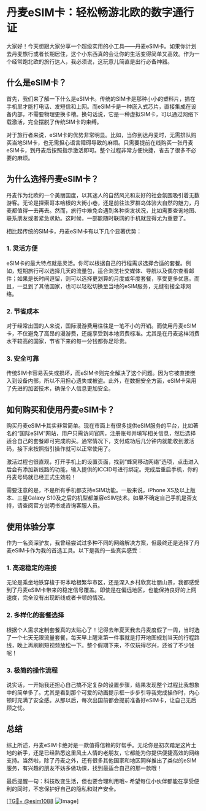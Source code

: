 # 丹麦eSIM卡：轻松畅游北欧的数字通行证

大家好！今天想跟大家分享一个超级实用的小工具——丹麦eSIM卡。如果你计划去丹麦旅行或者长期居住，这个小东西真的会让你的生活变得简单又高效。作为一个经常跑北欧的旅行达人，我必须说，这玩意儿简直是出行必备神器。

## 什么是eSIM卡？

首先，我们来了解一下什么是eSIM卡。传统的SIM卡是那种小小的塑料片，插在手机里才能打电话、发短信和上网。而eSIM卡是一种嵌入式芯片，直接集成在设备内部，不需要物理更换卡槽。换句话说，它是一种虚拟SIM卡，可以通过网络下载激活，完全摆脱了传统SIM卡的束缚。

对于旅行者来说，eSIM卡的优势非常明显。比如，当你到达丹麦时，无需排队购买当地SIM卡，也无需担心语言障碍导致的麻烦。只需要提前在线购买一张丹麦eSIM卡，到丹麦后按照指示激活即可。整个过程非常方便快捷，省去了很多不必要的麻烦。

## 为什么选择丹麦eSIM卡？

丹麦作为北欧的一个美丽国度，以其迷人的自然风光和友好的社会氛围吸引着无数游客。无论是探索哥本哈根的大街小巷，还是前往法罗群岛体验大自然的魅力，丹麦都值得一去再去。然而，旅行中难免会遇到各种突发状况，比如需要查询地图、联系朋友或者紧急求助。这时候，一部能随时联网的手机就显得尤为重要了。

相比起传统的SIM卡，丹麦eSIM卡有以下几个显著优势：

### 1. 灵活方便

eSIM卡的最大特点就是灵活。你可以根据自己的行程需求选择合适的套餐。例如，短期旅行可以选择几天的流量包，适合浏览社交媒体、导航以及偶尔查看邮件；如果是长时间逗留，则可以选择更划算的月度或年度套餐，享受更多优惠。而且，一旦到了其他国家，也可以轻松切换至当地的eSIM服务，无缝衔接全球网络。

### 2. 节省成本

对于经常出国的人来说，国际漫游费用往往是一笔不小的开销。而使用丹麦eSIM卡，不仅避免了高昂的漫游费，还能享受到本地资费标准。尤其是在丹麦这样消费水平较高的国家，节省下来的每一分钱都弥足珍贵。

### 3. 安全可靠

传统SIM卡容易丢失或损坏，而eSIM卡则完全解决了这个问题。因为它被直接嵌入到设备内部，所以不用担心遗失或被盗。此外，在数据安全方面，eSIM卡采用了先进的加密技术，确保个人信息更加安全。

## 如何购买和使用丹麦eSIM卡？

购买丹麦eSIM卡其实非常简单。现在市面上有很多提供eSIM服务的平台，比如著名的“国际eSIM”网站，用户只需访问官网，注册账号并填写相关信息，然后选择适合自己的套餐即可完成购买。通常情况下，支付成功后几分钟内就能收到激活码，接下来按照指引操作就可以正常使用了。

激活过程也很直观，打开手机上的设置页面，找到“蜂窝移动网络”选项，点击进入后会有添加新线路的功能，输入提供的ICCID号进行绑定。完成后重启手机，你的丹麦号码就已经正式生效啦！

需要注意的是，不是所有手机都支持eSIM功能。一般来说，iPhone XS及以上版本、三星Galaxy S10及之后的机型都兼容eSIM技术。如果不确定自己手机是否支持，请查阅官方说明书或咨询客服人员。

## 使用体验分享

作为一名资深驴友，我曾经尝试过多种不同的网络解决方案，但最终还是选择了丹麦eSIM卡作为我的首选工具。以下是我的一些真实感受：

### 1. 高速稳定的连接

无论是乘坐地铁穿梭于哥本哈根繁华市区，还是深入乡村欣赏壮丽山景，我都感受到了丹麦eSIM卡带来的稳定信号覆盖。即使是在偏远地区，也能保持良好的上网速度，完全没有出现断线或者卡顿的情况。

### 2. 多样化的套餐选择

根据个人需求定制套餐真的太贴心了！记得去年夏天我去丹麦度假了一周，当时选了一个七天无限流量套餐，每天早上醒来第一件事就是打开地图规划当天的行程路线，晚上再刷刷短视频放松一下。整个假期下来，不仅玩得尽兴，还省了不少钱呢！

### 3. 极简的操作流程

说实话，一开始我还担心自己搞不定复杂的设置步骤，结果发现整个过程比我想象中的简单多了。尤其是看到那个可爱的动画提示框一步步引导我完成操作时，内心顿时充满了安全感。从那以后，每次出国前都会提前准备好eSIM卡，让自己无后顾之忧。

## 总结

综上所述，丹麦eSIM卡绝对是一款值得信赖的好帮手。无论你是初次踏足这片土地的新手，还是已经熟悉这里风土人情的老朋友，它都能为你提供便捷高效的网络支持。当然啦，除了丹麦之外，还有很多其他国家和地区同样推出了类似的eSIM服务，有兴趣的朋友不妨多做功课，找到最适合自己的那一款哦！

最后提醒一句：科技改变生活，但也要合理利用哦~ 希望每位小伙伴都能在享受便利的同时，不忘保护好自己的隐私和财产安全。

[[TG💪+ @esim1088](https://t.me/s/esim1088) ![Image](https://i.postimg.cc/4NQfJmqS/Snipaste-2025-05-13-00-14-12.png)]